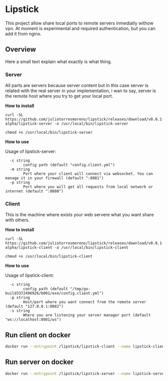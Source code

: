 # Lipstick

This project allow share local ports to remote servers inmediatly withow vpn. At moment is experimental and required authentication, but you can add it from nginx.

## Overview
Here a small text explain what exactly is what thing.

### Server
All parts are servers because server content but in this case server is related with the real server in your implementation, i wan to say, server is the remote host where you try to get your local port.

**How to install**

```
curl -SL https://github.com/juliotorresmoreno/lipstick/releases/download/v0.0.1-alpha/lipstick-server -o /usr/local/bin/lipstick-server

chmod +x /usr/local/bin/lipstick-server
```

**How to use**

Usage of lipstick-server:
```text
  -c string
    	config path (default "config.client.yml")
  -m string
    	Port where your client will connect via websocket. You can manage it in your firewall (default ":8081")
  -p string
    	Port where you will get all requests from local network or internet (default ":8080")
```

### Client
This is the machine where exists your web servere what you want share with others.

**How to install**

```
curl -SL https://github.com/juliotorresmoreno/lipstick/releases/download/v0.0.1-alpha/lipstick-client -o /usr/local/bin/lipstick-client

chmod +x /usr/local/bin/lipstick-client
```

**How to use**

Usage of lipstick-client:

```text
  -c string
    	config path (default "/tmp/go-build3372496926/b001/exe/config.client.yml")
  -p string
    	Host/port where you want connect from the remote server (default "127.0.0.1:8082")
  -s string
    	Where you are listening your server manager port (default "ws://localhost:8081/ws")
```

## Run client on docker
```bash
docker run --entrypoint /lipstick/lipstick-client --name lipstick-client --network host --restart always -dt jliotorresmoreno/lipstick -s wss://juliotorres.digital/lipstick/ws -k 123456
```

## Run server on docker
```bash
docker run --entrypoint /lipstick/lipstick-server --name lipstick-server --network host --restart always -dt jliotorresmoreno/lipstick -k 123456
```
